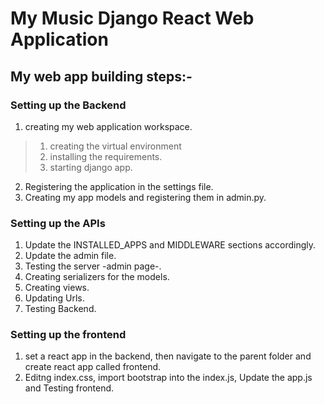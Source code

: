 My Music Django React Web Application
======================================
My web app building steps:-
----------------------------
### Setting up the Backend

  1. creating my web application workspace.
  > 1. creating the virtual environment
  > 2. installing the requirements.
  > 3. starting django app.

  2. Registering the application in the settings file.
  3. Creating my app models and registering them in admin.py.

### Setting up the APIs
  1. Update the INSTALLED_APPS and MIDDLEWARE sections accordingly.
  2. Update the admin file.
  3. Testing the server -admin page-.
  4. Creating serializers for the models.
  5. Creating views.
  6. Updating Urls.
  7. Testing Backend.
### Setting up the frontend
  1. set a react app in the backend, then navigate to the parent folder and create react app called frontend.
  2. Editng index.css, import bootstrap into the index.js, Update the app.js and Testing frontend.
